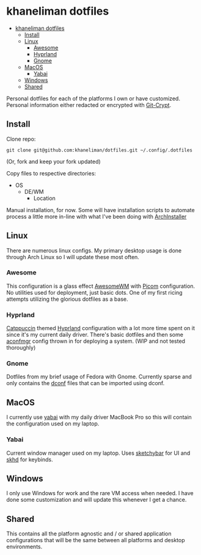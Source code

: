 # khaneliman dotfiles

<!--toc:start-->

- [khaneliman dotfiles](#khaneliman-dotfiles)
  - [Install](#install)
  - [Linux](#linux)
    - [Awesome](#awesome)
    - [Hyprland](#hyprland)
    - [Gnome](#gnome)
  - [MacOS](#macos)
    - [Yabai](#yabai)
  - [Windows](#windows)
  - [Shared](#shared)
  <!--toc:end-->

Personal dotfiles for each of the platforms I own or have customized. Personal information either redacted or encrypted with [Git-Crypt](https://github.com/AGWA/git-crypt).

## Install

Clone repo:

    git clone git@github.com:khaneliman/dotfiles.git ~/.config/.dotfiles

(Or, fork and keep your fork updated)

Copy files to respective directories:

- OS
  - DE/WM
    - Location

Manual installation, for now. Some will have installation scripts to automate process a little more in-line with what I've been doing with [ArchInstaller](https://github.com/khaneliman/ArchInstaller)

## Linux

There are numerous linux configs. My primary desktop usage is done through Arch Linux so I will update these most often.

### Awesome

This configuration is a glass effect [AwesomeWM](https://github.com/awesomeWM/awesome) with [Picom](https://github.com/yshui/picom) configuration. No utilities used for deployment, just basic dots. One of my first ricing attempts utilizing the glorious dotfiles as a base.

### Hyprland

[Catppuccin](https://github.com/catppuccin/catppuccin) themed [Hyprland](https://github.com/hyprwm/Hyprland) configuration with a lot more time spent on it since it's my current daily driver. There's basic dotfiles and then some [aconfmgr](https://github.com/CyberShadow/aconfmgr) config thrown in for deploying a system. (WIP and not tested thoroughly)

### Gnome

Dotfiles from my brief usage of Fedora with Gnome. Currently sparse and only contains the [dconf](https://github.com/GNOME/dconf) files that can be imported using dconf.

## MacOS

I currently use [yabai](https://github.com/koekeishiya/yabai) with my daily driver MacBook Pro so this will contain the configuration used on my laptop.

### Yabai

Current window manager used on my laptop. Uses [sketchybar](https://github.com/FelixKratz/SketchyBar) for UI and [skhd](https://github.com/koekeishiya/skhd) for keybinds.

## Windows

I only use Windows for work and the rare VM access when needed. I have done some customization and will update this whenever I get a chance.

## Shared

This contains all the platform agnostic and / or shared application configurations that will be the same between all platforms and desktop environments.
